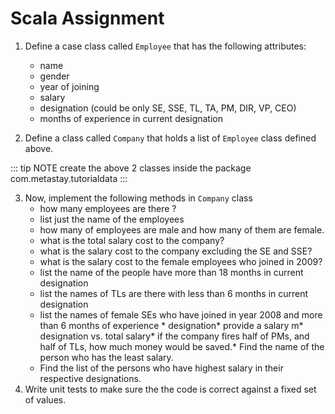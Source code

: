 

# Scala Assignment




1.	Define a case class called ``Employee`` that has the following attributes:


	* name
	* gender
	* year of joining 
	* salary
	* designation  (could be only SE, SSE, TL, TA, PM, DIR, VP, CEO)
	* months of experience in current designation

2.	 Define a class called ``Company`` that holds a list of ``Employee`` class defined above.
     
	
::: tip NOTE
create the above 2 classes inside the package com.metastay.tutorialdata
:::
    
		
         

3.	Now, implement the following methods in ``Company`` class
	* how many employees are there ?
	* list just the name of the employees
	* how many of employees are male and how many of them are female.
	* what is the total salary cost to the company?
	* what is the salary cost to the company excluding the SE and SSE?
	* what is the salary cost to the female employees who joined in 2009?
	* list the name of the people have more than 18 months in current designation
	* list the names of TLs are there with less than 6 months in current designation
	* list the names of female SEs who have joined in year 2008 and more than 6 months of experience * designation* provide a salary m* designation vs. total salary* if the company fires half of PMs, and half of TLs, how much money would be saved.* Find the name of the person who has the least salary.
	* Find the list of the persons who have highest salary in their respective designations.
4. Write unit tests to make sure the the code is correct against a fixed set of values.










